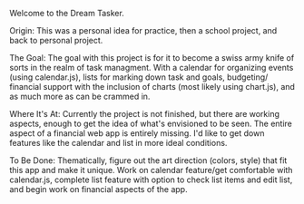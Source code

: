 Welcome to the Dream Tasker. 

Origin: This was a personal idea for practice, then a school project, and back to personal project. 

The Goal: The goal with this project is for it to become a swiss army knife of sorts in the realm of task managment. With a calendar for organizing events (using calendar.js), lists for marking down task and goals, budgeting/
financial support with the inclusion of charts (most likely using chart.js), and as much more as can be crammed in. 

Where It's At: Currently the project is not finished, but there are working aspects, enough to get the idea of what's envisioned to be seen. The entire aspect of a financial web app is entirely missing. I'd like to get down
features like the calendar and list in more ideal conditions. 

To Be Done: Thematically, figure out the art direction (colors, style) that fit this app and make it unique. Work on calendar feature/get comfortable with calendar.js, complete list feature with option to check list items 
and edit list, and begin work on financial aspects of the app. 

